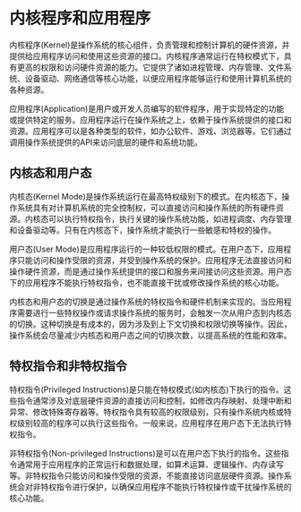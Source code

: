 # 内核程序和应用程序

内核程序(Kernel)是操作系统的核心组件，负责管理和控制计算机的硬件资源，并提供给应用程序访问和使用这些资源的接口。内核程序通常运行在特权模式下，具有更高的权限和访问硬件资源的能力。它提供了诸如进程管理、内存管理、文件系统、设备驱动、网络通信等核心功能，以便应用程序能够运行和使用计算机系统的各种资源。

应用程序(Application)是用户或开发人员编写的软件程序，用于实现特定的功能或提供特定的服务。应用程序运行在操作系统之上，依赖于操作系统提供的接口和资源。应用程序可以是各种类型的软件，如办公软件、游戏、浏览器等。它们通过调用操作系统提供的API来访问底层的硬件和系统功能。

## 内核态和用户态

内核态(Kernel Mode)是操作系统运行在最高特权级别下的模式。在内核态下，操作系统具有对计算机系统的完全控制权，可以直接访问和操作系统的所有硬件资源。内核态可以执行特权指令，执行关键的操作系统功能，如进程调度、内存管理和设备驱动等。只有在内核态下，操作系统才能执行一些敏感和特权的操作。

用户态(User Mode)是应用程序运行的一种较低权限的模式。在用户态下，应用程序只能访问和操作受限的资源，并受到操作系统的保护。应用程序无法直接访问和操作硬件资源，而是通过操作系统提供的接口和服务来间接访问这些资源。用户态下的应用程序不能执行特权指令，也不能直接干扰或修改操作系统的核心功能。

内核态和用户态的切换是通过操作系统的特权指令和硬件机制来实现的。当应用程序需要进行一些特权操作或请求操作系统的服务时，会触发一次从用户态到内核态的切换。这种切换是有成本的，因为涉及到上下文切换和权限切换等操作。因此，操作系统会尽量减少内核态和用户态之间的切换次数，以提高系统的性能和效率。

## 特权指令和非特权指令

特权指令(Privileged Instructions)是只能在特权模式(如内核态)下执行的指令。这些指令通常涉及对底层硬件资源的直接访问和控制，如修改内存映射、处理中断和异常、修改特殊寄存器等。特权指令具有较高的权限级别，只有操作系统内核或特权级别较高的程序可以执行这些指令。一般来说，应用程序在用户态下无法执行特权指令。

非特权指令(Non-privileged Instructions)是可以在用户态下执行的指令。这些指令通常用于应用程序的正常运行和数据处理，如算术运算、逻辑操作、内存读写等。非特权指令只能访问和操作受限的资源，不能直接访问底层硬件资源。操作系统会对非特权指令进行保护，以确保应用程序不能执行特权操作或干扰操作系统的核心功能。
